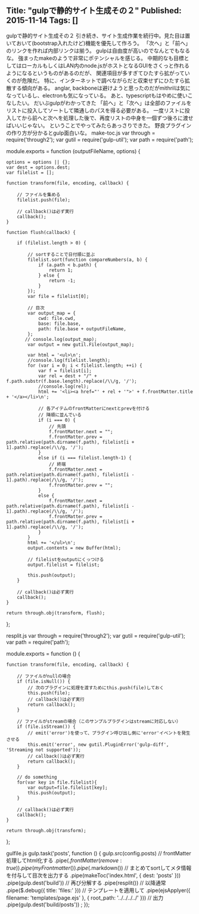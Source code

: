 Title: "gulpで静的サイト生成その２"
Published: 2015-11-14
Tags: []
---

gulpで静的サイト生成その２
引き続き、サイト生成作業を続行中。見た目は置いておいて(bootstrap入れたけど)機能を優先して作ろう。
「次へ」と「前へ」のリンクを作れば内部リンクは揃う。
gulpは自由度が高いのでなんとでもなるな。
強まったmakeのようで非常にポテンシャルを感じる。
中期的なも目標としてはローカルもしくはLAN内のnode.jsがホストとなるGUIをさくっと作れるようになるというものがあるのだが、
関連項目が多すぎてひたすら拡がっていくのが危険だ。
特に、インターネットで調べながらだと収束せずにひたすら拡散する傾向がある。
anglar, backboneは避けようと思ったのだがmithrilは気になっているし、electronも気になっている。
あと、typescriptもはやめに使いこなしたい。
だいぶgulpがわかってきた
「前へ」と「次へ」は全部のファイルをリストに投入してソートして隣通しのパスを得る必要がある。
一度リストに投入してから前へと次へを処理した後で、再度リストの中身を一個ずつ後ろに渡せばいいじゃない。
ということでやってみたらあっさりできた。
野良プラグインの作り方が分かるとgulp面白いな。
make-toc.js
var through = require('through2');
var gutil = require('gulp-util');
var path = require('path');

module.exports = function (outputFileName, options) {

    options = options || {};
    var dest = options.dest;
    var filelist = [];

    function transform(file, encoding, callback) {

        // ファイルを集める
        filelist.push(file);

        // callback()は必ず実行
        callback();
    }

    function flush(callback) {

        if (filelist.length > 0) {

            // sortすることで日付順に並ぶ
            filelist.sort(function compareNumbers(a, b) {
                if (a.path < b.path) {
                    return 1;
                } else {
                    return -1;
                }
            });
            var file = filelist[0];

            // 目次
            var output_map = {
                cwd: file.cwd,
                base: file.base,
                path: file.base + outputFileName,
            };
           // console.log(output_map);
            var output = new gutil.File(output_map);

            var html = '<ul>\n';
            //console.log(filelist.length);
            for (var i = 0; i < filelist.length; ++i) {
                var f = filelist[i];
                var rel = dest + "/" + f.path.substr(f.base.length).replace(/\\/g, '/');
                //console.log(rel);              
                html += '<li><a href="' + rel + '">' + f.frontMatter.title + '</a></li>\n';
                
                // 各アイテムのfrontMatterにnextとprevを付ける
                // 降順に並んでいる
                if (i === 0) {
                    // 先頭
                    f.frontMatter.next = "";
                    f.frontMatter.prev = path.relative(path.dirname(f.path), filelist[i + 1].path).replace(/\\/g, '/');
                }
                else if (i === filelist.length-1) {
                    // 終端
                    f.frontMatter.next = path.relative(path.dirname(f.path), filelist[i - 1].path).replace(/\\/g, '/');
                    f.frontMatter.prev = "";
                }
                else {
                    f.frontMatter.next = path.relative(path.dirname(f.path), filelist[i - 1].path).replace(/\\/g, '/');
                    f.frontMatter.prev = path.relative(path.dirname(f.path), filelist[i + 1].path).replace(/\\/g, '/');
                }
            }
            html += '</ul>\n';
            output.contents = new Buffer(html);

            // filelistをoutputにくっつける
            output.filelist = filelist;

            this.push(output);
        }

        // callback()は必ず実行
        callback();
    }

    return through.obj(transform, flush);
};


resplit.js
var through = require('through2');
var gutil = require('gulp-util');
var path = require('path');

module.exports = function () {

    function transform(file, encoding, callback) {

        // ファイルがnullの場合
        if (file.isNull()) {
            // 次のプラグインに処理を渡すためにthis.push(file)しておく
            this.push(file);
            // callback()は必ず実行
            return callback();
        }

        // ファイルがstreamの場合（このサンプルプラグインはstreamに対応しない）
        if (file.isStream()) {
            // emit('error')を使って、プラグイン呼び出し側に'error'イベントを発生させる
            this.emit('error', new gutil.PluginError('gulp-diff', 'Streaming not supported'));
            // callback()は必ず実行
            return callback();
        }

        // do something
        for(var key in file.filelist){
            var output=file.filelist[key];
            this.push(output);           
        }

        // callback()は必ず実行
        callback();
    }

    return through.obj(transform);
};


gulfile.js
gulp.task('posts', function () {
    gulp.src(config.posts)
    // frontMatter処理してhtml化する
        .pipe($.frontMatter({ remove: true }))
        .pipe(myFrontmatter())
        .pipe($.markdown())
    // まとめてsortしてメタ情報を付与して目次を出力する
        .pipe(makeToc('index.html', { dest: 'posts' }))
        .pipe(gulp.dest('build'))
    // 再び分解する
        .pipe(resplit())
    // 以降通常
        .pipe($.debug({ title: 'files:' }))
    // テンプレートを適用して
        .pipe(ejsApplyer({ filename: 'templates/page.ejs' }, { root_path: '../../../../' }))
    // 出力
        .pipe(gulp.dest('build/posts'))
    ;
});

